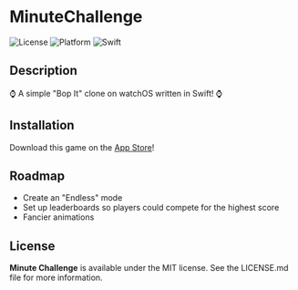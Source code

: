 # MinuteChallenge
![License](https://img.shields.io/cocoapods/l/Whisper.svg?style=flat)
![Platform](https://img.shields.io/badge/platform-watchos-blue.svg)
![Swift](https://img.shields.io/badge/%20in-swift%204.0-orange.svg)

## Description
:watch: A simple "Bop It" clone on watchOS written in Swift! :watch:

## Installation
Download this game on the [App Store](https://itunes.apple.com/us/app/minute-challenge/id1323936073?ls=1&mt=8)!

## Roadmap
* Create an "Endless" mode
* Set up leaderboards so players could compete for the highest score
* Fancier animations

## License
**Minute Challenge** is available under the MIT license. See the LICENSE.md file for more information.
